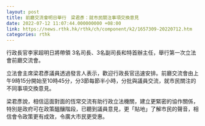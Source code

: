 ```yaml
---
layout: post
title: 前廳交流會明日舉行　梁君彥：就市民關注事項交換意見
date: 2022-07-12 11:07:44.000000000 +08:00
link: https://news.rthk.hk/rthk/ch/component/k2/1657309-20220712.htm
categories: rthk
---
```


行政長官李家超明日將帶領 3名司長、3名副司長和特首辦主任，舉行第一次立法會前廳交流會。

立法會主席梁君彥議員透過發言人表示，歡迎行政長官迅速安排。前廳交流會由上午9時15分開始至10時45分，分3節每節半小時，分批與議員交流，就市民關注的不同事項交換意見。

梁君彥說，相信這面對面的恆常交流有助行政立法機關，建立更緊密的協作關係，特別是政府可在政策醞釀階段，已聽到議員意見，更「貼地」了解市民的聲音，相信會令政策更有成效，令廣大市民更受惠。
